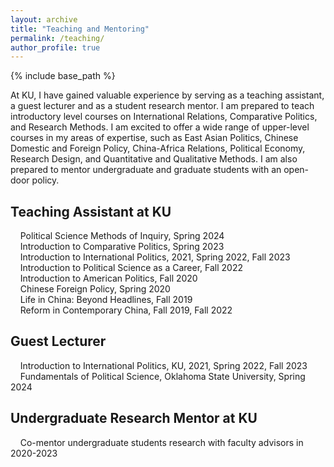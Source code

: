 ```yaml
---
layout: archive
title: "Teaching and Mentoring"
permalink: /teaching/
author_profile: true
---
```

{% include base_path %}

<!-- Global site tag (gtag.js) - Google Analytics -->
<script async src="https://www.googletagmanager.com/gtag/js?id=UA-123521501-1"></script>
<script>
  window.dataLayer = window.dataLayer || [];
  function gtag(){dataLayer.push(arguments);}
  gtag('js', new Date());

  gtag('config', 'UA-123521501-1');
</script>

At KU, I have gained valuable experience by serving as a teaching assistant, a guest lecturer and as a student research mentor. I am prepared to teach introductory level courses on International Relations, Comparative Politics, and Research Methods. I am excited to offer a wide range of upper-level courses in my areas of expertise, such as East Asian Politics, Chinese Domestic and Foreign Policy, China-Africa Relations, Political Economy, Research Design, and Quantitative and Qualitative Methods. I am also prepared to mentor undergraduate and graduate students with an open-door policy.

## Teaching Assistant at KU
&nbsp;&nbsp;&nbsp; Political Science Methods of Inquiry, Spring 2024  
&nbsp;&nbsp;&nbsp; Introduction to Comparative Politics, Spring 2023  
&nbsp;&nbsp;&nbsp; Introduction to International Politics, 2021, Spring 2022, Fall 2023  
&nbsp;&nbsp;&nbsp; Introduction to Political Science as a Career, Fall 2022  
&nbsp;&nbsp;&nbsp; Introduction to American Politics, Fall 2020  
&nbsp;&nbsp;&nbsp; Chinese Foreign Policy, Spring 2020  
&nbsp;&nbsp;&nbsp; Life in China: Beyond Headlines, Fall 2019  
&nbsp;&nbsp;&nbsp; Reform in Contemporary China, Fall 2019, Fall 2022 

## Guest Lecturer
&nbsp;&nbsp;&nbsp; Introduction to International Politics, KU, 2021, Spring 2022, Fall 2023  
&nbsp;&nbsp;&nbsp; Fundamentals of Political Science, Oklahoma State University, Spring 2024 

## Undergraduate Research Mentor at KU
&nbsp;&nbsp;&nbsp; Co-mentor undergraduate students research with faculty advisors in 2020-2023 